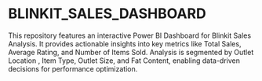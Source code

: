 # BLINKIT_SALES_DASHBOARD
This repository features an interactive Power BI Dashboard for Blinkit Sales Analysis. It provides actionable insights into key metrics like Total Sales, Average Rating, and Number of Items Sold.  Analysis is segmented by Outlet Location , Item Type, Outlet Size, and Fat Content, enabling data-driven decisions for performance optimization.
